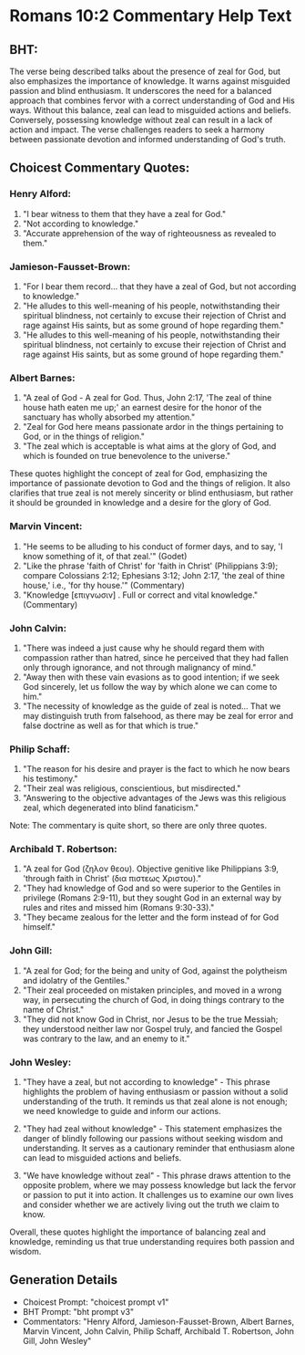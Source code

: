 # Romans 10:2 Commentary Help Text

## BHT:
The verse being described talks about the presence of zeal for God, but also emphasizes the importance of knowledge. It warns against misguided passion and blind enthusiasm. It underscores the need for a balanced approach that combines fervor with a correct understanding of God and His ways. Without this balance, zeal can lead to misguided actions and beliefs. Conversely, possessing knowledge without zeal can result in a lack of action and impact. The verse challenges readers to seek a harmony between passionate devotion and informed understanding of God's truth.

## Choicest Commentary Quotes:
### Henry Alford:
1. "I bear witness to them that they have a zeal for God."
2. "Not according to knowledge."
3. "Accurate apprehension of the way of righteousness as revealed to them."

### Jamieson-Fausset-Brown:
1. "For I bear them record... that they have a zeal of God, but not according to knowledge." 
2. "He alludes to this well-meaning of his people, notwithstanding their spiritual blindness, not certainly to excuse their rejection of Christ and rage against His saints, but as some ground of hope regarding them."
3. "He alludes to this well-meaning of his people, notwithstanding their spiritual blindness, not certainly to excuse their rejection of Christ and rage against His saints, but as some ground of hope regarding them."

### Albert Barnes:
1. "A zeal of God - A zeal for God. Thus, John 2:17, 'The zeal of thine house hath eaten me up;' an earnest desire for the honor of the sanctuary has wholly absorbed my attention."
2. "Zeal for God here means passionate ardor in the things pertaining to God, or in the things of religion."
3. "The zeal which is acceptable is what aims at the glory of God, and which is founded on true benevolence to the universe."

These quotes highlight the concept of zeal for God, emphasizing the importance of passionate devotion to God and the things of religion. It also clarifies that true zeal is not merely sincerity or blind enthusiasm, but rather it should be grounded in knowledge and a desire for the glory of God.

### Marvin Vincent:
1. "He seems to be alluding to his conduct of former days, and to say, 'I know something of it, of that zeal.'" (Godet)
2. "Like the phrase 'faith of Christ' for 'faith in Christ' (Philippians 3:9); compare Colossians 2:12; Ephesians 3:12; John 2:17, 'the zeal of thine house,' i.e., 'for thy house.'" (Commentary)
3. "Knowledge [επιγνωσιν] . Full or correct and vital knowledge." (Commentary)

### John Calvin:
1. "There was indeed a just cause why he should regard them with compassion rather than hatred, since he perceived that they had fallen only through ignorance, and not through malignancy of mind."
2. "Away then with these vain evasions as to good intention; if we seek God sincerely, let us follow the way by which alone we can come to him."
3. "The necessity of knowledge as the guide of zeal is noted... That we may distinguish truth from falsehood, as there may be zeal for error and false doctrine as well as for that which is true."

### Philip Schaff:
1. "The reason for his desire and prayer is the fact to which he now bears his testimony."
2. "Their zeal was religious, conscientious, but misdirected."
3. "Answering to the objective advantages of the Jews was this religious zeal, which degenerated into blind fanaticism."

Note: The commentary is quite short, so there are only three quotes.

### Archibald T. Robertson:
1. "A zeal for God (ζηλον θεου). Objective genitive like Philippians 3:9, 'through faith in Christ' (δια πιστεως Χριστου)."
2. "They had knowledge of God and so were superior to the Gentiles in privilege (Romans 2:9-11), but they sought God in an external way by rules and rites and missed him (Romans 9:30-33)."
3. "They became zealous for the letter and the form instead of for God himself."

### John Gill:
1. "A zeal for God; for the being and unity of God, against the polytheism and idolatry of the Gentiles."
2. "Their zeal proceeded on mistaken principles, and moved in a wrong way, in persecuting the church of God, in doing things contrary to the name of Christ."
3. "They did not know God in Christ, nor Jesus to be the true Messiah; they understood neither law nor Gospel truly, and fancied the Gospel was contrary to the law, and an enemy to it."

### John Wesley:
1. "They have a zeal, but not according to knowledge" - This phrase highlights the problem of having enthusiasm or passion without a solid understanding of the truth. It reminds us that zeal alone is not enough; we need knowledge to guide and inform our actions.

2. "They had zeal without knowledge" - This statement emphasizes the danger of blindly following our passions without seeking wisdom and understanding. It serves as a cautionary reminder that enthusiasm alone can lead to misguided actions and beliefs.

3. "We have knowledge without zeal" - This phrase draws attention to the opposite problem, where we may possess knowledge but lack the fervor or passion to put it into action. It challenges us to examine our own lives and consider whether we are actively living out the truth we claim to know.

Overall, these quotes highlight the importance of balancing zeal and knowledge, reminding us that true understanding requires both passion and wisdom.


## Generation Details
- Choicest Prompt: "choicest prompt v1"
- BHT Prompt: "bht prompt v3"
- Commentators: "Henry Alford, Jamieson-Fausset-Brown, Albert Barnes, Marvin Vincent, John Calvin, Philip Schaff, Archibald T. Robertson, John Gill, John Wesley"
